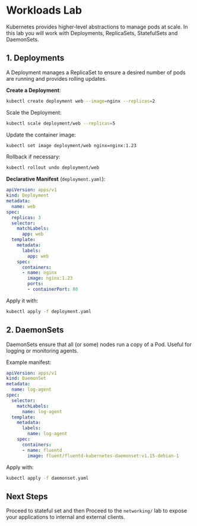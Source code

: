 # Workloads Lab

Kubernetes provides higher‑level abstractions to manage pods at scale. In this lab you will work with Deployments, ReplicaSets, StatefulSets and DaemonSets.

## 1. Deployments

A Deployment manages a ReplicaSet to ensure a desired number of pods are running and provides rolling updates.

**Create a Deployment**:

```bash
kubectl create deployment web --image=nginx --replicas=2
```

Scale the Deployment:

```bash
kubectl scale deployment/web --replicas=5
```

Update the container image:

```bash
kubectl set image deployment/web nginx=nginx:1.23
```

Rollback if necessary:

```bash
kubectl rollout undo deployment/web
```

**Declarative Manifest** (`deployment.yaml`):

```yaml
apiVersion: apps/v1
kind: Deployment
metadata:
  name: web
spec:
  replicas: 3
  selector:
    matchLabels:
      app: web
  template:
    metadata:
      labels:
        app: web
    spec:
      containers:
      - name: nginx
        image: nginx:1.23
        ports:
        - containerPort: 80
```

Apply it with:

```bash
kubectl apply -f deployment.yaml
```



## 2. DaemonSets

DaemonSets ensure that all (or some) nodes run a copy of a Pod. Useful for logging or monitoring agents.

Example manifest:

```yaml
apiVersion: apps/v1
kind: DaemonSet
metadata:
  name: log-agent
spec:
  selector:
    matchLabels:
      name: log-agent
  template:
    metadata:
      labels:
        name: log-agent
    spec:
      containers:
      - name: fluentd
        image: fluent/fluentd-kubernetes-daemonset:v1.15-debian-1
```

Apply with:

```bash
kubectl apply -f daemonset.yaml
```

## Next Steps

Proceed to stateful set  and then Proceed to the `networking/` lab to expose your applications to internal and external clients.
